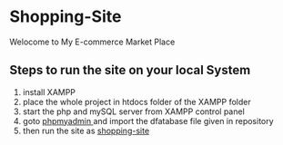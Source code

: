 # Shopping-Site
Welocome to My E-commerce Market Place

## Steps to run the site on your local System
<ol type="1">
<li> install XAMPP </li>
<li> place the whole project in htdocs folder of the XAMPP folder</li>
<li> start the php and mySQL server from XAMPP control panel </li>
  <li> goto <a href="http://localhost/phpmyadmin"> phpmyadmin </a> and import the dfatabase file given in repository </li>
  <li> then run the site as <a href="http://localhost/shopping-site"> shopping-site </a> </li>
</ol>
